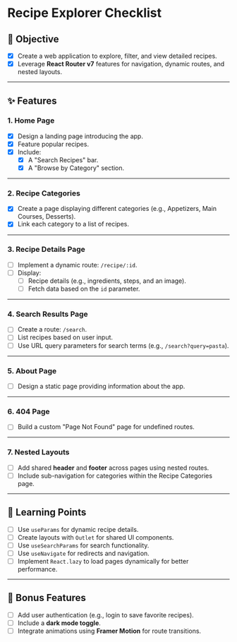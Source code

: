 # Recipe Explorer Checklist

## 🌟 **Objective**
- [x] Create a web application to explore, filter, and view detailed recipes.
- [x] Leverage **React Router v7** features for navigation, dynamic routes, and nested layouts.

---

## ✨ **Features**

### 1. **Home Page**
- [x] Design a landing page introducing the app.
- [x] Feature popular recipes.
- [x] Include:
  - [x] A "Search Recipes" bar.
  - [x] A "Browse by Category" section.

---

### 2. **Recipe Categories**
- [x] Create a page displaying different categories (e.g., Appetizers, Main Courses, Desserts).
- [x] Link each category to a list of recipes.

---

### 3. **Recipe Details Page**
- [ ] Implement a dynamic route: `/recipe/:id`.
- [ ] Display:
  - [ ] Recipe details (e.g., ingredients, steps, and an image).
  - [ ] Fetch data based on the `id` parameter.

---

### 4. **Search Results Page**
- [ ] Create a route: `/search`.
- [ ] List recipes based on user input.
- [ ] Use URL query parameters for search terms (e.g., `/search?query=pasta`).

---

### 5. **About Page**
- [ ] Design a static page providing information about the app.

---

### 6. **404 Page**
- [ ] Build a custom "Page Not Found" page for undefined routes.

---

### 7. **Nested Layouts**
- [ ] Add shared **header** and **footer** across pages using nested routes.
- [ ] Include sub-navigation for categories within the Recipe Categories page.

---

## 🎯 **Learning Points**
- [ ] Use `useParams` for dynamic recipe details.
- [ ] Create layouts with `Outlet` for shared UI components.
- [ ] Use `useSearchParams` for search functionality.
- [ ] Use `useNavigate` for redirects and navigation.
- [ ] Implement `React.lazy` to load pages dynamically for better performance.

---

## 🌟 **Bonus Features**
- [ ] Add user authentication (e.g., login to save favorite recipes).
- [ ] Include a **dark mode toggle**.
- [ ] Integrate animations using **Framer Motion** for route transitions.
